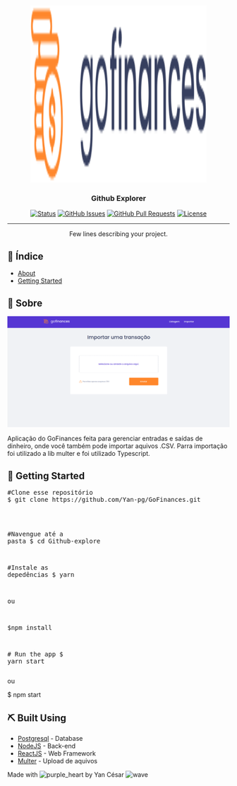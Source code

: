 <p align="center">
  <a href="" rel="noopener">
 <img width=400px height=400px src="./src/assets/logo18.svg" alt="Project logo"></a>
</p>

<h3 align="center">Github Explorer</h3>

<div align="center">

[![Status](https://img.shields.io/badge/status-active-success.svg)]()
[![GitHub Issues](https://img.shields.io/github/issues/kylelobo/The-Documentation-Compendium.svg)](https://github.com/kylelobo/The-Documentation-Compendium/issues)
[![GitHub Pull Requests](https://img.shields.io/github/issues-pr/kylelobo/The-Documentation-Compendium.svg)](https://github.com/kylelobo/The-Documentation-Compendium/pulls)
[![License](https://img.shields.io/badge/license-MIT-blue.svg)](/LICENSE)

</div>

---

<p align="center"> Few lines describing your project.
    <br>
</p>

## 📝 Índice

- [About](#about)
- [Getting Started](#getting_started)

## 🧐 Sobre <a name = "about"></a>

 <img src="./src/assets/go.gif" alt="Project logo"></a>

Aplicação do GoFinances feita para gerenciar entradas e saídas de dinheiro, onde você também pode importar aquivos .CSV.
Parra importação foi utilizado a lib multer e foi utilizado Typescript.

## 🏁 Getting Started <a name = "getting_started"></a>

<div class="highlight highlight-source-shell"><pre><span class="pl-c"><span class="pl-c">#</span>Clone esse repositório</span>
$ git clone https://github.com/Yan-pg/GoFinances.git
<br>

<span class="pl-c"><span class="pl-c">#</span>Navengue até a pasta</span>
$ <span class="pl-c1">cd</span> Github-explore

<span class="pl-c"><span class="pl-c">#</span>Instale as depedências</span>
$ yarn

ou

$npm install

<span class="pl-c"><span class="pl-c">#</span> Run the app</span>
$ yarn start</pre></div>

ou

$ npm start</pre></div>
## ⛏️ Built Using <a name = "built_using"></a>

- [Postgresql](https://www.postgresql.org/) - Database
- [NodeJS](https://nodejs.org/en/) - Back-end
- [ReactJS](https://pt-br.reactjs.org/) - Web Framework
- [Multer](https://pt-br.reactjs.org/) - Upload de aquivos

<p>Made with <g-emoji class="g-emoji" alias="purple_heart" fallback-src="https://github.githubassets.com/images/icons/emoji/unicode/1f49c.png"><img class="emoji" alt="purple_heart" height="20" width="20" src="https://github.githubassets.com/images/icons/emoji/unicode/1f49c.png"></g-emoji> by Yan César <g-emoji class="g-emoji" alias="wave" fallback-src="https://github.githubassets.com/images/icons/emoji/unicode/1f44b.png"><img class="emoji" alt="wave" height="20" width="20" src="https://github.githubassets.com/images/icons/emoji/unicode/1f44b.png"></g-emoji>
